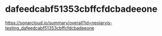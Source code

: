# dafeedcabf51353cbffcfdcbadeeone
https://sonarcloud.io/summary/overall?id=neojarvis-testing_dafeedcabf51353cbffcfdcbadeeone
